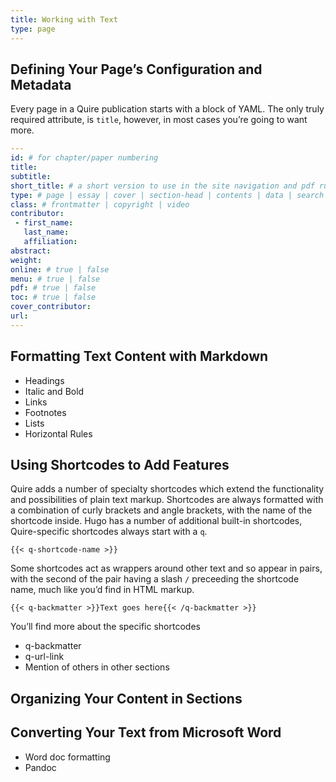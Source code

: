 ```yaml
---
title: Working with Text
type: page
---
```


## Defining Your Page’s Configuration and Metadata

Every page in a Quire publication starts with a block of YAML. The only truly required attribute, is `title`, however, in most cases you’re going to want more.

```yaml
---
id: # for chapter/paper numbering
title:
subtitle:
short_title: # a short version to use in the site navigation and pdf running heads
type: # page | essay | cover | section-head | contents | data | search
class: # frontmatter | copyright | video
contributor:
 - first_name:
   last_name:
   affiliation:
abstract:
weight:
online: # true | false
menu: # true | false
pdf: # true | false
toc: # true | false
cover_contributor:
url:
---
```

## Formatting Text Content with Markdown

- Headings
- Italic and Bold
- Links
- Footnotes
- Lists
- Horizontal Rules

## Using Shortcodes to Add Features

Quire adds a number of specialty shortcodes which extend the functionality and possibilities of plain text markup. Shortcodes are always formatted with a combination of curly brackets and angle brackets, with the name of the shortcode inside. Hugo has a number of additional built-in shortcodes, Quire-specific shortcodes always start with a `q`.

```
{{< q-shortcode-name >}}
```

Some shortcodes act as wrappers around other text and so appear in pairs, with the second of the pair having a slash `/` preceeding the shortcode name, much like you’d find in HTML markup.

```
{{< q-backmatter >}}Text goes here{{< /q-backmatter >}}

```
You’ll find more about the specific shortcodes



- q-backmatter
- q-url-link
- Mention of others in other sections

## Organizing Your Content in Sections

## Converting Your Text from Microsoft Word

- Word doc formatting
- Pandoc
